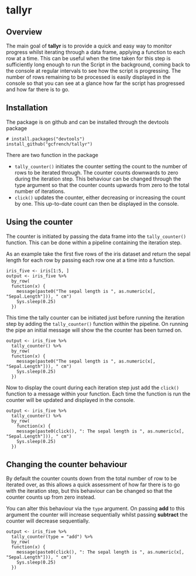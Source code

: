 # tallyr

## Overview

The main goal of **tallyr** is to provide a quick and easy way to monitor progress whilst iterating 
through a data frame, applying a function to each row at a time. This can be useful when the time 
taken for this step is sufficiently long enough to run the Script in the background, coming back to 
the console at regular intervals to see how the script is progressing. The number of rows remaining 
to be processed is easily displayed in the console so that you can see at a glance how far the
script has progressed and how far there is to go.

## Installation

The package is on github and can be installed through the devtools package
```{r, eval = FALSE}
# install.packages("devtools")
install_github("gcfrench/tallyr")
```

There are two function in the package

* `tally_counter()` initiates the counter setting the count to the number of rows to be iterated 
through. The counter counts downwards to zero during the iteration step. This behaviour can be 
changed through the type argument so that the counter counts upwards from zero to the total 
number of iterations. 
*  `click()` updates the counter, either decreasing or increasing the count
by one. This up-to-date count can then be displayed in the console.

## Using the counter

The counter is initiated by passing the data frame into the `tally_counter()` function. This can
be done within a pipeline containing the iteration step.

As an example take the first five rows of the iris dataset and return the sepal
length for each row by passing each row one at a time into a function.

```{r}
iris_five <- iris[1:5, ]
output <- iris_five %>% 
  by_row(
  function(x) {
    message(paste0("The sepal length is ", as.numeric(x[, "Sepal.Length"])), " cm")
    Sys.sleep(0.25)
  })
```

This time the tally counter can be initiated just before running the iteration step by adding the 
`tally_counter()` function within the pipeline. On running the pipe an initial message will show
the the counter has been turned on.

```{r}
output <- iris_five %>% 
  tally_counter() %>% 
  by_row(
  function(x) {
    message(paste0("The sepal length is ", as.numeric(x[, "Sepal.Length"])), " cm")
    Sys.sleep(0.25)
  })
```

Now to display the count during each iteration step just add the `click()` function to a message
within your function. Each time the function is run the counter will be updated and displayed in the
console.

```{r}
output <- iris_five %>% 
  tally_counter() %>% 
  by_row(
    function(x) {
    message(paste0(click(), ": The sepal length is ", as.numeric(x[, "Sepal.Length"])), " cm")
    Sys.sleep(0.25)
  })
```

## Changing the counter behaviour

By default the counter counts down from the total number of row to be iterated over, as this allows
a quick assessment of how far there is to go with the iteration step, but this behaviour can be
changed so that the counter counts up from zero instead.

You can alter this behaviour via the `type` argument. On passing **add** to this argument the
counter will increase sequentially whilst passing **subtract** the counter will decrease
sequentially.

```{r}
output <- iris_five %>% 
  tally_counter(type = "add") %>% 
  by_row(
  function(x) {
    message(paste0(click(), ": The sepal length is ", as.numeric(x[, "Sepal.Length"])), " cm")
    Sys.sleep(0.25)
  })
```


